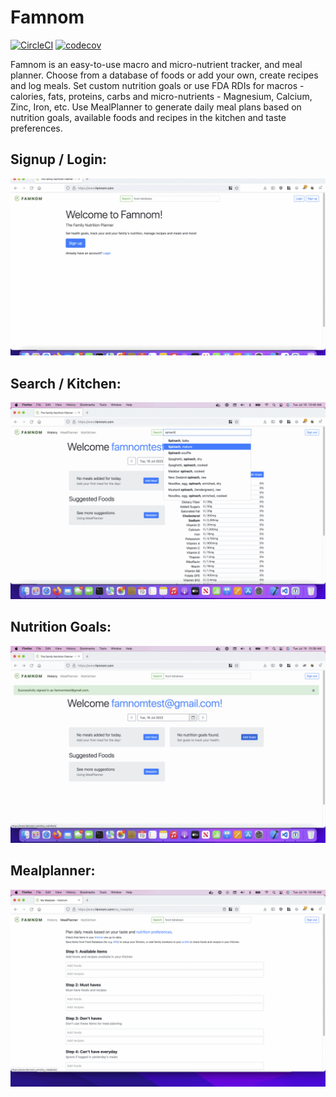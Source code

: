 # Famnom
[![CircleCI](https://circleci.com/gh/famnom/nourish/tree/master.svg?style=shield&circle-token=7aad35647582c57387f714f16ee2fbb508de1516)](https://circleci.com/gh/famnom/nourish/tree/master) [![codecov](https://codecov.io/gh/famnom/nourish/branch/master/graph/badge.svg?token=IZXRNGS8R6)](https://codecov.io/gh/famnom/nourish)

Famnom is an easy-to-use macro and micro-nutrient tracker, and meal planner. Choose from a database of foods or add your own, create recipes and log meals. Set custom nutrition goals or use FDA RDIs for macros - calories, fats, proteins, carbs and micro-nutrients - Magnesium, Calcium, Zinc, Iron, etc. Use MealPlanner to generate daily meal plans based on nutrition goals, available foods and recipes in the kitchen and taste preferences.

## Signup / Login:

![](journeys/signup_login_flow.gif)

## Search / Kitchen:

![](journeys/search_kitchen_flow.gif)

## Nutrition Goals:

![](journeys/nutrition_goals_flow.gif)

## Mealplanner:

![](journeys/mealplanner_flow.gif)
